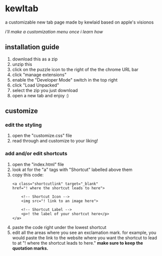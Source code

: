 # kewltab
a customizable new tab page made by kewlaid based on apple's visionos

*i'll make a customization menu once i learn how*


## installation guide
1. download this as a zip <br>
2. unzip this
3. click on the puzzle icon to the right of the the chrome URL bar <br>
4. click "manage extensions" <br>
5. enable the "Developer Mode" switch in the top right  <br>
6. click "Load Unpacked" <br>
7. select the zip you just download <br>
8. open a new tab and enjoy :)

## customize
### edit the styling
1. open the "customize.css" file
2. read through and customize to your liking!

### add and/or edit shortcuts
1. open the "index.html" file
2. look at for the "a" tags with "Shortcut" labelled above them
3. copy this code:
    ```
    <a class="shortcutlink" target="_blank" 
    href="! where the shortcut leads to here">
    
        <!-- Shortcut Icon -->
        <img src="! link to an image here">
        
        <!-- Shortcut Label -->
        <p>! the label of your shortcut here</p>
    </a>
    ```
4. paste the code right under the lowest shortcut
5. edit all the areas where you see an exclamation mark. for example, you would paste the link to the website where you want the shortcut to lead to at "! where the shortcut leads to here."   **make sure to keep the quotation marks.**
